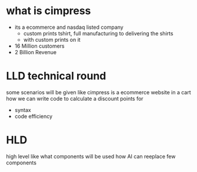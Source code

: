 # what is cimpress
- its a ecommerce and nasdaq listed company
    - custom prints tshirt, full manufacturing to delivering the shirts
    - with custom prints on it
- 16 Million customers
- 2 Billion Revenue

# LLD technical round
some scenarios will be given 
like cimpress is a ecommerce website in a cart how we can write code to calculate a discount
points for 
- syntax
- code efficiency

# HLD
high level like what components will be used
how AI can reeplace few components 